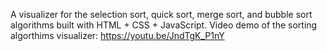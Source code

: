 A visualizer for the selection sort, quick sort, merge sort, and bubble sort algorithms built with HTML + CSS + JavaScript. Video demo of the sorting algorthims visualizer: https://youtu.be/JndTgK_P1nY
